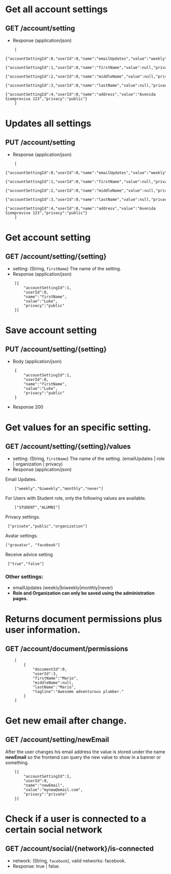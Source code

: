# Get all account settings
## GET /account/setting
+ Response (application/json)	

```
	[
		{"accountSettingId":0,"userId":0,"name":"emailUpdates","value":"weekly","privacy":"public"},	
		{"accountSettingId":1,"userId":0,"name":"firstName","value":null,"privacy":"public"},
		{"accountSettingId":2,"userId":0,"name":"middleName","value":null,"privacy":"public"},
		{"accountSettingId":3,"userId":0,"name":"lastName","value":null,"privacy":"private"},
		{"accountSettingId":4,"userId":0,"name":"address","value":"Avenida Siempreviva 123","privacy":"public"}
	]
```

# Updates all settings 
## PUT /account/setting
+ Response (application/json)	

```
	[
		{"accountSettingId":0,"userId":0,"name":"emailUpdates","value":"weekly","privacy":"public"},	
		{"accountSettingId":1,"userId":0,"name":"firstName","value":null,"privacy":"public"},
		{"accountSettingId":2,"userId":0,"name":"middleName","value":null,"privacy":"public"},
		{"accountSettingId":3,"userId":0,"name":"lastName","value":null,"privacy":"private"},
		{"accountSettingId":4,"userId":0,"name":"address","value":"Avenida Siempreviva 123","privacy":"public"}
	]
```

# Get account setting
## GET /account/setting/{setting}
+ setting: (String, `firstName`) The name of the setting. 
+ Response (application/json)

```
	[{
		"accountSettingId":1, 
		"userId":0,
		"name":"firstName",
		"value":"Luke",
		"privacy":"public"
	}]
```

# Save account setting 
## PUT /account/setting/{setting}
+ Body (application/json)

```
	{
		"accountSettingId":1, 
		"userId":0,
		"name":"firstName",
		"value":"Luke",
		"privacy":"public"
	}
```
+ Response 200

# Get values for an specific setting.
## GET /account/setting/{setting}/values
+ setting: (String, `firstName`) The name of the setting. (emailUpdates | role | organization | privacy) 
+ Response (application/json)

Email Updates.
```
	["weekly","biweekly","monthly","never"]
```

For Users with Student role, only the following values are available.
```
	["STUDENT","ALUMNI"]
```

Privacy settings. 
```
 ["private","public","organization"]
```

Avatar settings.
```
["gravatar", "facebook"]
```

Receive advice setting
```
 ["true","false"]
```

### Other settings: 

+ emailUpdates (weekly|biweekly|monthly|never) 
+ **Role and Organization can only be saved using the administration pages.**  


# Returns document permissions plus user information.
## GET /account/document/permissions
```
	[
		{
			"documentId":0,
			"userId":3,
			"firstName":"Mario",
			"middleName":null,
			"lastName":"Mario",
			"tagline":"Awesome adventurous plumber."
		}
	]
```
# Get new email after change.
## GET /account/setting/newEmail

After the user changes his email address the value is stored under the name **newEmail** so the frontend can query the new value to show in a banner or something.

```
	[{
		"accountSettingId":1, 
		"userId":0,
		"name":"newEmail",
		"value":"mynew@email.com",
		"privacy":"private"
	}]
```

# Check if a user is connected to a certain social network
## GET /account/social/{network}/is-connected
+ network: (String, `facebook`), valid networks: facebook.
+ Response: true | false.
 



